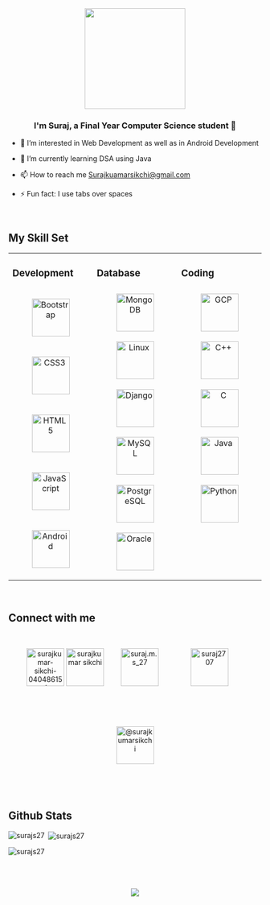 <div align="center">
<img src="https://rishavanand.github.io/static/images/greetings.gif" align="center" height="200" width="" />
</div>  
  

### <div align="center">I'm Suraj, a  Final Year Computer Science student 👨‍</div>  
  

- 👀 I’m interested in Web Development as well as in Android Development  
  

- 🌱 I’m currently learning DSA using Java   


- 📫 How to reach me Surajkuamarsikchi@gmail.com  
  

- ⚡ Fun fact: I use tabs over spaces  



<br/>  

## My Skill Set  
<table><tr><td valign="top" width="33%">



### Development  
<div align="center">  
<img style="margin: 20px" src="https://profilinator.rishav.dev/skills-assets/bootstrap-plain.svg" alt="Bootstrap" height="75" />  
<img style="margin: 20px" src="https://profilinator.rishav.dev/skills-assets/css3-original-wordmark.svg" alt="CSS3" height="75" />  
<img style="margin: 20px" src="https://profilinator.rishav.dev/skills-assets/html5-original-wordmark.svg" alt="HTML5" height="75" />  
<img style="margin: 20px" src="https://profilinator.rishav.dev/skills-assets/javascript-original.svg" alt="JavaScript" height="75" />  
<img style="margin: 20px" src="https://profilinator.rishav.dev/skills-assets/android-original-wordmark.svg" alt="Android" height="75" />  
</div>

</td><td valign="top" width="33%">





### Database  
<div align="center">  
<img style="margin: 10px" src="https://profilinator.rishav.dev/skills-assets/mongodb-original-wordmark.svg" alt="MongoDB" height="75" />  
<img style="margin: 10px" src="https://profilinator.rishav.dev/skills-assets/linux-original.svg" alt="Linux" height="75" />  
<img style="margin: 10px" src="https://profilinator.rishav.dev/skills-assets/django-original.svg" alt="Django" height="75" />  
<img style="margin: 10px" src="https://profilinator.rishav.dev/skills-assets/mysql-original-wordmark.svg" alt="MySQL" height="75" />  
<img style="margin: 10px" src="https://profilinator.rishav.dev/skills-assets/postgresql-original-wordmark.svg" alt="PostgreSQL" height="75" />  
<img style="margin: 10px" src="https://profilinator.rishav.dev/skills-assets/oracle-original.svg" alt="Oracle" height="75" />  
</div>

</td><td valign="top" width="33%">







### Coding   
<div align="center">  
<img style="margin: 10px" src="https://profilinator.rishav.dev/skills-assets/google_cloud-icon.svg" alt="GCP" height="75" />  
<img style="margin: 10px" src="https://profilinator.rishav.dev/skills-assets/cplusplus-original.svg" alt="C++" height="75" />  
<img style="margin: 10px" src="https://profilinator.rishav.dev/skills-assets/c-original.svg" alt="C" height="75" />  
<img style="margin: 10px" src="https://profilinator.rishav.dev/skills-assets/java-original-wordmark.svg" alt="Java" height="75" />  
<img style="margin: 10px" src="https://profilinator.rishav.dev/skills-assets/python-original.svg" alt="Python" height="75" />  
</div>

</td></tr></table>  

<br/>  


## Connect with me  
<div align="center">

<a href="https://linkedin.com/in/surajkumar-sikchi-040486154" target="blank"><img style="margin-bottom: 50px;"  src="https://raw.githubusercontent.com/rahuldkjain/github-profile-readme-generator/master/src/images/icons/Social/linked-in-alt.svg" alt="surajkumar-sikchi-040486154" height="75" width="75" /></a>
<a href="https://fb.com/surajkumar sikchi" target="blank"><img style="margin-bottom: 5px;"  src="https://raw.githubusercontent.com/rahuldkjain/github-profile-readme-generator/master/src/images/icons/Social/facebook.svg" alt="surajkumar sikchi" height="75" width="75" /></a>
<a href="https://instagram.com/suraj.m.s_27" target="blank"><img style="margin: 30px" src="https://raw.githubusercontent.com/rahuldkjain/github-profile-readme-generator/master/src/images/icons/Social/instagram.svg" alt="suraj.m.s_27" height="75" width="75" /></a>
<a href="https://www.codechef.com/users/suraj2707" target="blank"><img style="margin: 30px"  src="https://cdn.jsdelivr.net/npm/simple-icons@3.1.0/icons/codechef.svg" alt="suraj2707" height="75" width="75" /></a>
<a href="https://www.hackerrank.com/@surajkumarsikchi" target="blank"><img style="margin: 30px"  src="https://raw.githubusercontent.com/rahuldkjain/github-profile-readme-generator/master/src/images/icons/Social/hackerrank.svg" alt="@surajkumarsikchi" height="75" width="75" /></a>
</div>

<br/>  


## Github Stats  
<p><img align="left" src="https://github-readme-stats.vercel.app/api/top-langs?username=surajs27&show_icons=true&locale=en&layout=compact" alt="surajs27" /></p>

<p>&nbsp;<img align="center" src="https://github-readme-stats.vercel.app/api?username=surajs27&show_icons=true&locale=en" alt="surajs27" /></p>

<p><img align="center" src="https://github-readme-streak-stats.herokuapp.com/?user=surajs27&" alt="surajs27" /></p>
<br/>  



<br/>  

  

<br/>  

<div align="center">
<img src="https://komarev.com/ghpvc/?username=SurajS27&&style=flat-square" align="center" />
</div>  
  

<br/>  


<br />
